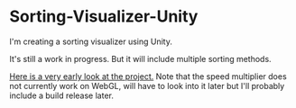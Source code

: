 # Sorting-Visualizer-Unity

I'm creating a sorting visualizer using Unity.

It's still a work in progress. But it will include multiple sorting methods.


<a href="https://zouheirn.github.io/Sorting-Visualizer-Unity/" target="_blank">Here is a very early look at the project.</a>
Note that the speed multiplier does not currently work on WebGL, will have to look into it later but I'll probably include a build release later.
